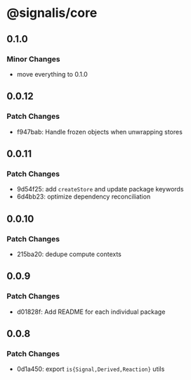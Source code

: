 # @signalis/core

## 0.1.0

### Minor Changes

- move everything to 0.1.0

## 0.0.12

### Patch Changes

- f947bab: Handle frozen objects when unwrapping stores

## 0.0.11

### Patch Changes

- 9d54f25: add `createStore` and update package keywords
- 6d4bb23: optimize dependency reconciliation

## 0.0.10

### Patch Changes

- 215ba20: dedupe compute contexts

## 0.0.9

### Patch Changes

- d01828f: Add README for each individual package

## 0.0.8

### Patch Changes

- 0d1a450: export `is{Signal,Derived,Reaction}` utils
